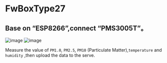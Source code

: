 FwBoxType27
======
Base on “ESP8266”,connect “PMS3005T”。
----
![image](https://github.com/twhikari/FW-images/blob/main/PMS3005T-1.png)
![image](https://github.com/twhikari/FW-images/blob/main/PMS3005T-2.png)

Measure the value of `PM1.0`, `PM2.5`, `PM10` (Particulate Matter),`temperature` and `humidity` ,then upload the data to the serve.
